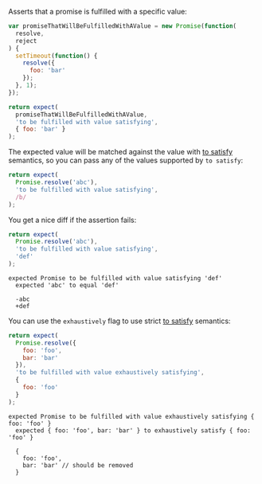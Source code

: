 Asserts that a promise is fulfilled with a specific value:

<!-- unexpected-markdown async:true -->
```js
var promiseThatWillBeFulfilledWithAValue = new Promise(function(
  resolve,
  reject
) {
  setTimeout(function() {
    resolve({
      foo: 'bar'
    });
  }, 1);
});

return expect(
  promiseThatWillBeFulfilledWithAValue,
  'to be fulfilled with value satisfying',
  { foo: 'bar' }
);
```

The expected value will be matched against the value with
[to satisfy](../../any/to-satisfy/) semantics, so you can pass any of the
values supported by `to satisfy`:

<!-- unexpected-markdown async:true -->
```js
return expect(
  Promise.resolve('abc'),
  'to be fulfilled with value satisfying',
  /b/
);
```

You get a nice diff if the assertion fails:

<!-- unexpected-markdown async:true -->
```js
return expect(
  Promise.resolve('abc'),
  'to be fulfilled with value satisfying',
  'def'
);
```

```output
expected Promise to be fulfilled with value satisfying 'def'
  expected 'abc' to equal 'def'

  -abc
  +def
```

You can use the `exhaustively` flag to use strict
[to satisfy](../../any/to-satisfy/) semantics:

<!-- unexpected-markdown async:true -->
```js
return expect(
  Promise.resolve({
    foo: 'foo',
    bar: 'bar'
  }),
  'to be fulfilled with value exhaustively satisfying',
  {
    foo: 'foo'
  }
);
```

```output
expected Promise to be fulfilled with value exhaustively satisfying { foo: 'foo' }
  expected { foo: 'foo', bar: 'bar' } to exhaustively satisfy { foo: 'foo' }

  {
    foo: 'foo',
    bar: 'bar' // should be removed
  }
```
